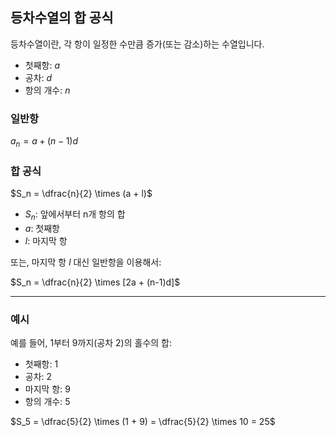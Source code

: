 
## 등차수열의 합 공식

등차수열이란, 각 항이 일정한 수만큼 증가(또는 감소)하는 수열입니다.

- 첫째항: $a$
- 공차: $d$
- 항의 개수: $n$

### 일반항

$a_n = a + (n-1)d$

### 합 공식

$S_n = \dfrac{n}{2} \times (a + l)$

- $S_n$: 앞에서부터 n개 항의 합
- $a$: 첫째항
- $l$: 마지막 항

또는, 마지막 항 $l$ 대신 일반항을 이용해서:

$S_n = \dfrac{n}{2} \times [2a + (n-1)d]$

---

### 예시

예를 들어, 1부터 9까지(공차 2)의 홀수의 합:

- 첫째항: 1
- 공차: 2
- 마지막 항: 9
- 항의 개수: 5

$S_5 = \dfrac{5}{2} \times (1 + 9) = \dfrac{5}{2} \times 10 = 25$
